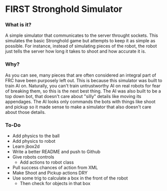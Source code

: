 # FIRST Stronghold Simulator  
  
### What is it?  
A simple simulator that communicates to the server throught sockets. This simulates the basic Stronghold game but attempts to keep it as simple as possible. For instance, instead of simulating pieces of the robot, the robot just tells the server how long it takes to shoot and how accurate it is.  
  
### Why?  
As you can see, many pieces that are often considered an integral part of FRC have been purposely left out. This is because this simulator was built to train AI on. Naturally, you can't train untrustworthy AI on real robots for fear of breaking them, so this is the next best thing. The AI was also built to be a top down bot, that doesn't care about "silly" details like moving its appendages. The AI looks only commands the bots with things like shoot and pickup so it made sense to make a simulator that also doesn't care about those details.  
  
### To-Do  
 - Add physics to the ball  
 - Add physics to robot  
 - Learn jbox2d  
 - Write a better README and push to Github  
 - Give robots controls  
   - Add actions to robot class  
 - Pull success chances of action from XML
 - Make Shoot and Pickup actions DRY
 - Use some trig to calculate a box in the front of the robot
   - Then check for objects in that box
